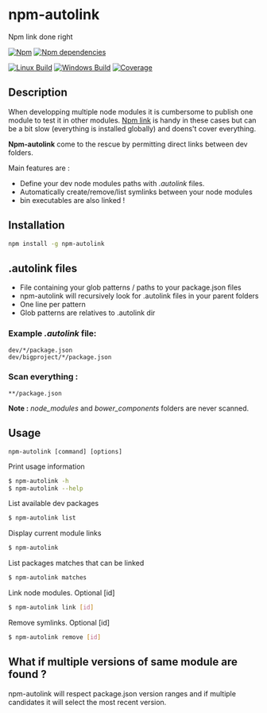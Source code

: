 # npm-autolink
Npm link done right

[![Npm](https://img.shields.io/npm/v/npm-autolink.svg)](https://npmjs.org/package/npm-autolink)
[![Npm dependencies](https://img.shields.io/david/adogor/npm-autolink.svg)](https://npmjs.org/package/npm-autolink)

[![Linux Build](https://img.shields.io/travis/adogor/npm-autolink/master.svg?label=linux)](https://travis-ci.org/adogor/npm-autolink)
[![Windows Build](https://img.shields.io/appveyor/ci/adogor/npm-autolink/master.svg?label=windows)](https://ci.appveyor.com/project/adogor/npm-autolink)
[![Coverage](https://img.shields.io/coveralls/adogor/npm-autolink/master.svg)](https://coveralls.io/github/adogor/npm-autolink)


## Description
When developping multiple node modules it is cumbersome to publish one module to test it in other modules. [Npm link](https://docs.npmjs.com/cli/link) is handy in these cases but can be a bit slow (everything is installed globally) and doens't cover everything.

**Npm-autolink** come to the rescue by permitting direct links between dev folders.

Main features are :
- Define your dev node modules paths with *.autolink* files.
- Automatically create/remove/list symlinks between your node modules
- bin executables are also linked !

## Installation
```sh
npm install -g npm-autolink
```

## .autolink files
- File containing your glob patterns / paths to your package.json files
- npm-autolink will recursively look for .autolink files in your parent folders
- One line per pattern
- Glob patterns are relatives to .autolink dir

### Example *.autolink* file:
```
dev/*/package.json
dev/bigproject/*/package.json
```

### Scan everything :
```
**/package.json
```

**Note :** *node_modules* and *bower_components* folders are never scanned.

## Usage

`npm-autolink [command] [options]`

Print usage information
```sh
$ npm-autolink -h
$ npm-autolink --help
```

List available dev packages
```sh
$ npm-autolink list
```

Display current module links
```sh
$ npm-autolink
```

List packages matches that can be linked
```sh
$ npm-autolink matches
```

Link node modules. Optional [id]
```sh
$ npm-autolink link [id]
```

Remove symlinks. Optional [id]
```sh
$ npm-autolink remove [id]
```

## What if multiple versions of same module are found ?
npm-autolink will respect package.json version ranges and if multiple candidates it will select the most recent version.
